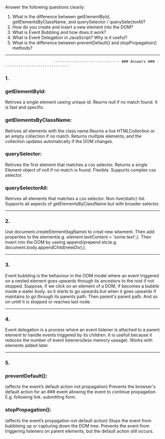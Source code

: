 Answer the following questions clearly:
1. What is the difference between getElementById, getElementsByClassName, and querySelector / querySelectorAll?
2. How do you create and insert a new element into the DOM?
3. What is Event Bubbling and how does it work?
4. What is Event Delegation in JavaScript? Why is it useful?
5. What is the difference between preventDefault() and stopPropagation() methods?


------------------------------
                          ------------------------------ ### Answers ### ------------------------------

### 1.
### getElementById: 
Retrives a single element useing unique id. Reurns null if no match found. It is fast and specific.
### getElementsByClassName: 
Retrives all elements with the class name.Reurns a live HTMLCollection or an empty collection if no match. Returns multiple elements, and the collection updates automatically if the DOM changes.

### querySelector: 
Retrives the first element that matches a css selector. Returns a single Element object of noll if no  match is found. Flexible. Suppurts complex css selector.
### querySelectorAll: 
Retrives all elements that matches a css selector. Non-live(static) list. Supports all aspects of getElementsByClassName but with broader selector.


------------------------------


### 2.
Use document.createElement(tagName) to creat new wlwment. Then add properties to the element(e.g. element.textContent = 'some text';). Then insert into the DOM by useing append/prepend etc(e.g. document.body.appendChild(newDiv);). 


------------------------------


### 3.
Event bubbling is the behaviour in the DOM model where an event triggered on a nested element goes upwards through its ancestors to the root if not stopped.
Suppose, if we click on an element of a DOM, if becomes a bubble inside a water body. so it starts to go upwards.but when it goes upwards if maintains to go through its parents path. Then parent's parent path. And so on untill it is stopped or reaches last node.


------------------------------


### 4.
Event delegation is a process where an event listener is attached to a parent element to handle events triggered by its children.
It is usefull because it reduces the number of event listeners(less memory useage). Works with elements added later.


------------------------------


### 5.
### preventDefault(): 
(affects the event’s default action not propagation) Prevents the browser's default action for an ### event allowing the event to continue propagation. E.g. following link. submitting form.

### stopPropagation(): 
(affects the event’s propagation not default action) Stops the event from bubbleing up or capturing down the DOM tree. Prevents the event from triggering listeners on parent elements, but the default action still occurs.


